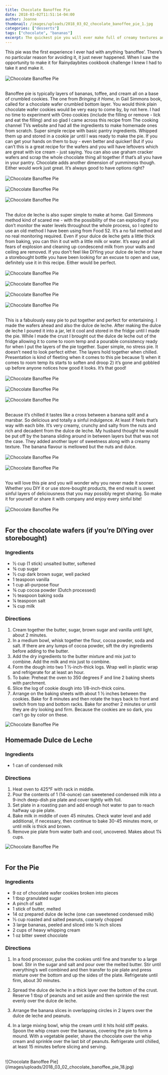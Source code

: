 ```yaml
---
title: Chocolate Banoffee Pie
date: 2018-03-02T11:51:14-04:00
author: Joanne
thumbnail: /images/uploads/2018_03_02_chocolate_banoffee_pie_1.jpg
categories: ["desserts"]
tags: ["chocolate", "bananas"]
excerpt: The quickest pie you will ever make full of creamy textures and sweetness 
---
```


This pie was the first experience I ever had with anything ‘banoffee’.  There’s no particular reason for  avoiding it, it just never happened. When I saw the opportunity to make it for Rainydaybites cookbook challenge I knew I had to take it and make it.
</br>
</br>
![Chocolate Banoffee Pie](/images/uploads/2018_03_02_chocolate_banoffee_pie_2.jpg)
</br>
</br>

Banoffee pie is typically layers of bananas, toffee, and cream all on a base of crumbled cookies.  The one from _Bringing it Home_, in Gail Simmons book, called for a chocolate wafer crumbled bottom layer. You would think plain chocolate wafer cookies would be very easy to come by, by not here. I had no time to experiment with Oreo cookies (include the filling or remove - lick and eat the filling) and so glad I came across this recipe from The cooking channel TVs website and had all the ingredients to make homemade ones from scratch. Super simple recipe with basic pantry ingredients. Whipped them up and stored in a cookie jar until I was ready to make the pie. If you can get your hands on them to buy - even better and quicker! But if you can’t this is a great recipe for the wafers and you will have leftovers which are great with ice cream - just saying. You can also use graham cracker wafers and scrap the whole chocolate thing all together if that’s all you have in your pantry. Chocolate adds another dimension of yumminess though. Either would work just great. It’s always good to have options right?
</br>
</br>
![Chocolate Banoffee Pie](/images/uploads/2018_03_02_chocolate_banoffee_pie_3.jpg)
</br>
</br>
![Chocolate Banoffee Pie](/images/uploads/2018_03_02_chocolate_banoffee_pie_4.jpg)
</br>
</br>
![Chocolate Banoffee Pie](/images/uploads/2018_03_02_chocolate_banoffee_pie_5.jpg)
</br>
</br>

The dulce de leche is also super simple to make at home. Gail Simmons method kind of scared me - with the possibility of the can exploding if you don’t monitor the water levels throughout the whole process, so I opted to use an old method I have been using from Food 52. It’s a no fail method and no real monitoring required.  Even if your dulce de leche gets a little thick from baking, you can thin it out with a little milk or water. It’s easy and all fears of explosion and cleaning up condescend milk from your walls and ceiling are removed. If you don’t feel like DIYing your dulce de leche or have a storebought bottle you have been looking for an excuse to open and use, definitely use it in this recipe.  Either would be perfect.
</br>
</br>
![Chocolate Banoffee Pie](/images/uploads/2018_03_02_chocolate_banoffee_pie_6.jpg)
</br>
</br>
![Chocolate Banoffee Pie](/images/uploads/2018_03_02_chocolate_banoffee_pie_7.jpg)
</br>
</br>
![Chocolate Banoffee Pie](/images/uploads/2018_03_02_chocolate_banoffee_pie_8.jpg)
</br>
</br>
![Chocolate Banoffee Pie](/images/uploads/2018_03_02_chocolate_banoffee_pie_9.jpg)
</br>
</br>

This is a fabulously easy pie to put together and perfect for entertaining. I made the wafers ahead and also the dulce de leche. After making the dulce de leche I poured it into a jar, let it cool and stored in the fridge until I made the pie. While I made the crust I brought out the dulce de leche  out of the fridge allowing it to come to room temp and a pourable consistency ready for when I put the layers of the pie together.  Super simple, no stress pie. It doesn’t need to look perfect either. The layers hold together when chilled. Presentation is kind of fleeting when it comes to this pie because 1) when it comes to room temp its starts to soften and droop 2) it’s gone and gobbled up before anyone notices how good it looks. It’s that good!
</br>
</br>
![Chocolate Banoffee Pie](/images/uploads/2018_03_02_chocolate_banoffee_pie_10.jpg)
</br>
</br>
![Chocolate Banoffee Pie](/images/uploads/2018_03_02_chocolate_banoffee_pie_11.jpg)
</br>
</br>
![Chocolate Banoffee Pie](/images/uploads/2018_03_02_chocolate_banoffee_pie_12.jpg)
</br>
</br>

Because it’s chilled it tastes like a cross between a banana split and a marsbar. So delicious and totally a sinful indulgence. At least if feels that’s way with each bite. It’s very creamy, crunchy and salty from the nuts and rich and decadent from the dulce de leche. My husband thought he would be put off by the banana sliding around in between layers but that was not the case. They added another layer of sweetness along with a creamy texture. The banana flavour is mellowed but the nuts and dulce.
</br>
</br>
![Chocolate Banoffee Pie](/images/uploads/2018_03_02_chocolate_banoffee_pie_13.jpg)
</br>
</br>
![Chocolate Banoffee Pie](/images/uploads/2018_03_02_chocolate_banoffee_pie_14.jpg)
</br>
</br>

You will love this pie and you will wonder why you never made it sooner. Whether you DIY it or use store-bought products, the end result is sweet sinful layers of deliciousness that you may possibly regret sharing. So make it for yourself or share it with company and enjoy every sinful bite!
</br>
</br>
![Chocolate Banoffee Pie](/images/uploads/2018_03_02_chocolate_banoffee_pie_15.jpg)
</br>
</br>

## For the chocolate wafers (if you’re DIYing over storebought)

### Ingredients

* &frac12; cup (1 stick) unsalted butter, softened
* &frac34; cup sugar
* &frac12; cup dark brown sugar, well packed
* 1 teaspoon vanilla
* 1 cup all-purpose flour
* &frac34; cup cocoa powder (Dutch processed)
* &frac12; teaspoon baking soda
* &frac14; teaspoon salt
* &frac14; cup milk


### Directions

1. Cream together the butter, sugar, brown sugar and vanilla until light, about 2 minutes. 
1. In a medium bowl, whisk together the flour, cocoa powder, soda and salt. If there are any lumps of cocoa powder, sift the dry ingredients before adding to the butter.
1. Add the dry ingredients to the butter mixture and mix just to combine. Add the milk and mix just to combine. 
1. Form the dough into two 1 &frac12;-inch-thick logs. Wrap well in plastic wrap and refrigerate for at least an hour. 
1. To bake: Preheat the oven to 350 degrees F and line 2 baking sheets with parchment. 
1. Slice the log of cookie dough into 1/8-inch-thick coins. 
1. Arrange on the baking sheets with about 1 &frac12; inches between the cookies. Bake for 8 minutes and then rotate the trays back to front and switch from top and bottom racks. Bake for another 2 minutes or until they are dry looking and firm. Because the cookies are so dark, you can't go by color on these.  

![Chocolate Banoffee Pie](/images/uploads/2018_03_02_chocolate_banoffee_pie_16.jpg)
</br>

## Homemade Dulce de Leche

### Ingredients

* 1 can of condensed milk  


### Directions

1. Heat oven to 425°F with rack in middle. 
2. Pour the contents of 1 (14-ounce) can sweetened condensed milk into a 9-inch deep-dish pie plate and cover tightly with foil. 
3. Set plate in a roasting pan and add enough hot water to pan to reach halfway up pie plate. 
4. Bake milk in middle of oven 45 minutes. Check water level and add additional, if necessary, then continue to bake 30-45 minutes more, or until milk is thick and brown. 
5. Remove pie plate from water bath and cool, uncovered. Makes about 1&frac14; cups.  

![Chocolate Banoffee Pie](/images/uploads/2018_03_02_chocolate_banoffee_pie_17.jpg)
</br>
</br>

## For the Pie

### Ingredients

* 9 oz of chocolate wafer cookies broken into pieces 
* 1 tbsp granulated sugar 
* A pinch of salt
* 1 stick of butter, melted 
* 14 oz prepared dulce de leche (one can sweetened condensed milk) 
* &frac13; cup roasted and salted peanuts, coarsely chopped 
* 3 large bananas, peeled and sliced into &frac14; inch slices 
* 2 cups of heavy whipping cream 
* 1 oz bitter sweet chocolate  

### Directions

1. In a food processor, pulse the cookies until fine and transfer to a large bowl. Stir in the sugar and salt and pour over the melted butter. Stir until everything’s well combined and then transfer to pie plate and press mixture over the bottom and up the sides of the plate. Refrigerate until firm, about 30 minutes. 

1. Spread the dulce de leche in a thick layer over the bottom of the crust. Reserve 1 tbsp of peanuts and set aside and then sprinkle the rest evenly over the dulce de leche. 

1. Arrange the banana slices in overlapping circles in 2 layers over the dulce de leche and peanuts. 

1. In a large mixing bowl, whip the cream until it hits hold stiff peaks. Spoon the whip cream over the bananas, covering the pie to form a mound. With a vegetable peeler, shave the chocolate over the whip cream and sprinkle over the last bit of peanuts.  Refrigerate until chilled, at least 15 minutes before slicing and serving. 
</br>
![Chocolate Banoffee Pie](/images/uploads/2018_03_02_chocolate_banoffee_pie_18.jpg)
